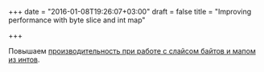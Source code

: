 +++
date = "2016-01-08T19:26:07+03:00"
draft = false
title = "Improving performance with byte slice and int map"

+++

<p>Повышаем <a href="https://skarlso.github.io/2016/01/05/improving-performance-with-byte-slice-and-int-map/">производительность при работе с слайсом байтов и мапом из интов</a>.</p>

